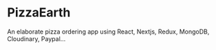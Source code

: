 # PizzaEarth

An elaborate pizza ordering app using React, Nextjs, Redux, MongoDB, Cloudinary, Paypal...
